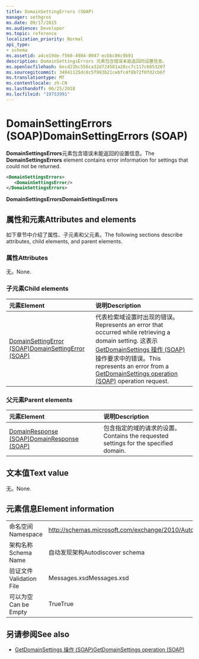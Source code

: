 ```yaml
---
title: DomainSettingErrors (SOAP)
manager: sethgros
ms.date: 09/17/2015
ms.audience: Developer
ms.topic: reference
localization_priority: Normal
api_type:
- schema
ms.assetid: a4ce19de-f560-4984-8047-ecbbc86c9b91
description: DomainSettingsErrors 元素包含错误未能返回的设置信息。
ms.openlocfilehash: 6ecd23bc556ca32d724581a28cc7c117c6853207
ms.sourcegitcommit: 34041125dc8c5f993b21cebfc4f8b72f0fd2cb6f
ms.translationtype: MT
ms.contentlocale: zh-CN
ms.lasthandoff: 06/25/2018
ms.locfileid: "19753991"
---
```

# <a name="domainsettingerrors-soap"></a><span data-ttu-id="bd677-103">DomainSettingErrors (SOAP)</span><span class="sxs-lookup"><span data-stu-id="bd677-103">DomainSettingErrors (SOAP)</span></span>

<span data-ttu-id="bd677-104">**DomainSettingsErrors**元素包含错误未能返回的设置信息。</span><span class="sxs-lookup"><span data-stu-id="bd677-104">The **DomainSettingsErrors** element contains error information for settings that could not be returned.</span></span> 
  
```XML
<DomainSettingsErrors>
   <DomainSettingsError/>
</DomainSettingsErrors>
```

 <span data-ttu-id="bd677-105">**DomainSettingsErrors**</span><span class="sxs-lookup"><span data-stu-id="bd677-105">**DomainSettingsErrors**</span></span>
## <a name="attributes-and-elements"></a><span data-ttu-id="bd677-106">属性和元素</span><span class="sxs-lookup"><span data-stu-id="bd677-106">Attributes and elements</span></span>

<span data-ttu-id="bd677-107">如下章节中介绍了属性、子元素和父元素。</span><span class="sxs-lookup"><span data-stu-id="bd677-107">The following sections describe attributes, child elements, and parent elements.</span></span>
  
### <a name="attributes"></a><span data-ttu-id="bd677-108">属性</span><span class="sxs-lookup"><span data-stu-id="bd677-108">Attributes</span></span>

<span data-ttu-id="bd677-109">无。</span><span class="sxs-lookup"><span data-stu-id="bd677-109">None.</span></span>
  
### <a name="child-elements"></a><span data-ttu-id="bd677-110">子元素</span><span class="sxs-lookup"><span data-stu-id="bd677-110">Child elements</span></span>

|<span data-ttu-id="bd677-111">**元素**</span><span class="sxs-lookup"><span data-stu-id="bd677-111">**Element**</span></span>|<span data-ttu-id="bd677-112">**说明**</span><span class="sxs-lookup"><span data-stu-id="bd677-112">**Description**</span></span>|
|:-----|:-----|
|[<span data-ttu-id="bd677-113">DomainSettingError (SOAP)</span><span class="sxs-lookup"><span data-stu-id="bd677-113">DomainSettingError (SOAP)</span></span>](domainsettingerror-soap.md) <br/> |<span data-ttu-id="bd677-114">代表检索域设置时出现的错误。</span><span class="sxs-lookup"><span data-stu-id="bd677-114">Represents an error that occurred while retrieving a domain setting.</span></span> <span data-ttu-id="bd677-115">这表示[GetDomainSettings 操作 (SOAP)](getdomainsettings-operation-soap.md)操作要求中的错误。</span><span class="sxs-lookup"><span data-stu-id="bd677-115">This represents an error from a [GetDomainSettings operation (SOAP)](getdomainsettings-operation-soap.md) operation request.</span></span>  <br/> |
   
### <a name="parent-elements"></a><span data-ttu-id="bd677-116">父元素</span><span class="sxs-lookup"><span data-stu-id="bd677-116">Parent elements</span></span>

|<span data-ttu-id="bd677-117">**元素**</span><span class="sxs-lookup"><span data-stu-id="bd677-117">**Element**</span></span>|<span data-ttu-id="bd677-118">**说明**</span><span class="sxs-lookup"><span data-stu-id="bd677-118">**Description**</span></span>|
|:-----|:-----|
|[<span data-ttu-id="bd677-119">DomainResponse (SOAP)</span><span class="sxs-lookup"><span data-stu-id="bd677-119">DomainResponse (SOAP)</span></span>](domainresponse-soap.md) <br/> |<span data-ttu-id="bd677-120">包含指定的域的请求的设置。</span><span class="sxs-lookup"><span data-stu-id="bd677-120">Contains the requested settings for the specified domain.</span></span>  <br/> |
   
## <a name="text-value"></a><span data-ttu-id="bd677-121">文本值</span><span class="sxs-lookup"><span data-stu-id="bd677-121">Text value</span></span>

<span data-ttu-id="bd677-122">无。</span><span class="sxs-lookup"><span data-stu-id="bd677-122">None.</span></span>
  
## <a name="element-information"></a><span data-ttu-id="bd677-123">元素信息</span><span class="sxs-lookup"><span data-stu-id="bd677-123">Element information</span></span>

|||
|:-----|:-----|
|<span data-ttu-id="bd677-124">命名空间</span><span class="sxs-lookup"><span data-stu-id="bd677-124">Namespace</span></span>  <br/> |http://schemas.microsoft.com/exchange/2010/Autodiscover  <br/> |
|<span data-ttu-id="bd677-125">架构名称</span><span class="sxs-lookup"><span data-stu-id="bd677-125">Schema Name</span></span>  <br/> |<span data-ttu-id="bd677-126">自动发现架构</span><span class="sxs-lookup"><span data-stu-id="bd677-126">Autodiscover schema</span></span>  <br/> |
|<span data-ttu-id="bd677-127">验证文件</span><span class="sxs-lookup"><span data-stu-id="bd677-127">Validation File</span></span>  <br/> |<span data-ttu-id="bd677-128">Messages.xsd</span><span class="sxs-lookup"><span data-stu-id="bd677-128">Messages.xsd</span></span>  <br/> |
|<span data-ttu-id="bd677-129">可以为空</span><span class="sxs-lookup"><span data-stu-id="bd677-129">Can be Empty</span></span>  <br/> |<span data-ttu-id="bd677-130">True</span><span class="sxs-lookup"><span data-stu-id="bd677-130">True</span></span>  <br/> |
   
## <a name="see-also"></a><span data-ttu-id="bd677-131">另请参阅</span><span class="sxs-lookup"><span data-stu-id="bd677-131">See also</span></span>

- [<span data-ttu-id="bd677-132">GetDomainSettings 操作 (SOAP)</span><span class="sxs-lookup"><span data-stu-id="bd677-132">GetDomainSettings operation (SOAP)</span></span>](getdomainsettings-operation-soap.md)

